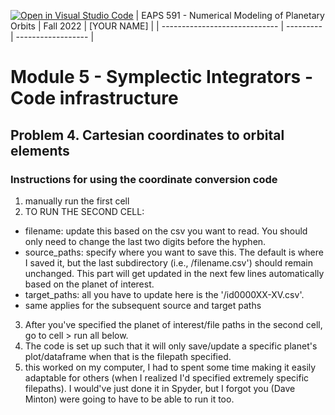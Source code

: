 [![Open in Visual Studio Code](https://classroom.github.com/assets/open-in-vscode-c66648af7eb3fe8bc4f294546bfd86ef473780cde1dea487d3c4ff354943c9ae.svg)](https://classroom.github.com/online_ide?assignment_repo_id=8588215&assignment_repo_type=AssignmentRepo)
| EAPS 591 - Numerical Modeling of Planetary Orbits | Fall 2022 | [YOUR NAME] |
| ----------------------------- | --------- | ------------------ |

# Module 5 - Symplectic Integrators - Code infrastructure
## Problem 4. Cartesian coordinates to orbital elements

### Instructions for using the coordinate conversion code

1) manually run the first cell
2) TO RUN THE SECOND CELL:
- filename: update this based on the csv you want to read. You should only need to change the last two digits before the hyphen.
- source_paths: specify where you want to save this. The default is where I saved it, but the last subdirectory (i.e., /filename.csv') should remain unchanged. This part will get updated in the next few lines automatically based on the planet of interest. 
- target_paths: all you have to update here is the '/id0000XX-XV.csv'. 
- same applies for the subsequent source and target paths

3) After you've specified the planet of interest/file paths in the second cell, go to cell > run all below. 
4) The code is set up such that it will only save/update a specific planet's plot/dataframe when that is the filepath specified. 
5) this worked on my computer, I had to spent some time making it easily adaptable for others (when I realized I'd specified extremely specific filepaths). I would've just done it in Spyder, but I forgot you (Dave Minton) were going to have to be able to run it too. 

